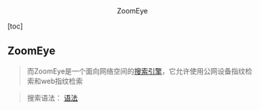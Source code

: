 <center>ZoomEye</center>





[toc]









## ZoomEye

> 而ZoomEye是一个面向网络空间的[搜索引擎](https://www.zoomeye.org/)，它允许使用公网设备指纹检索和web指纹检索

>搜索语法： [语法](https://blog.csdn.net/qq_58784379/article/details/123556384)
